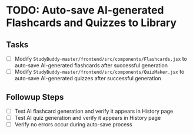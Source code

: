 # TODO: Auto-save AI-generated Flashcards and Quizzes to Library

## Tasks
- [ ] Modify `StudyBuddy-master/frontend/src/components/Flashcards.jsx` to auto-save AI-generated flashcards after successful generation
- [ ] Modify `StudyBuddy-master/frontend/src/components/QuizMaker.jsx` to auto-save AI-generated quizzes after successful generation

## Followup Steps
- [ ] Test AI flashcard generation and verify it appears in History page
- [ ] Test AI quiz generation and verify it appears in History page
- [ ] Verify no errors occur during auto-save process
